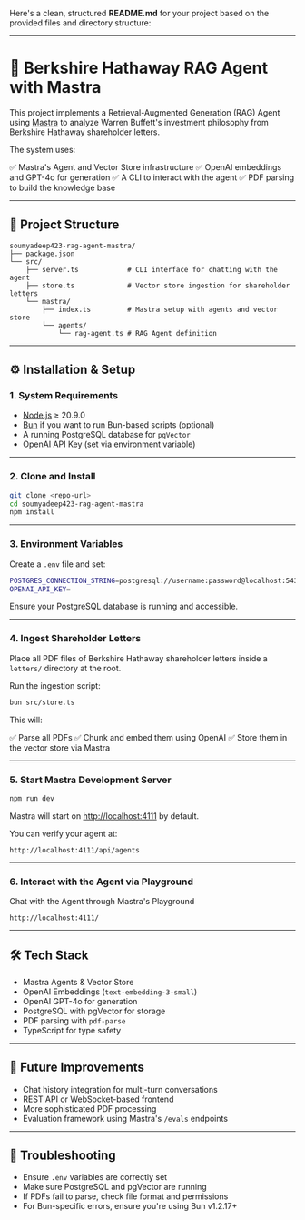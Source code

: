 Here's a clean, structured **README.md** for your project based on the provided files and directory structure:

---

# 📝 Berkshire Hathaway RAG Agent with Mastra

This project implements a Retrieval-Augmented Generation (RAG) Agent using [Mastra](https://mastra.ai/) to analyze Warren Buffett's investment philosophy from Berkshire Hathaway shareholder letters.

The system uses:

✅ Mastra's Agent and Vector Store infrastructure
✅ OpenAI embeddings and GPT-4o for generation
✅ A CLI to interact with the agent
✅ PDF parsing to build the knowledge base

---

## 📂 Project Structure

```
soumyadeep423-rag-agent-mastra/
├── package.json
└── src/
    ├── server.ts            # CLI interface for chatting with the agent
    ├── store.ts             # Vector store ingestion for shareholder letters
    └── mastra/
        ├── index.ts         # Mastra setup with agents and vector store
        └── agents/
            └── rag-agent.ts # RAG Agent definition
```

---

## ⚙️ Installation & Setup

### 1. **System Requirements**

* [Node.js](https://nodejs.org/) ≥ 20.9.0
* [Bun](https://bun.sh/) if you want to run Bun-based scripts (optional)
* A running PostgreSQL database for `pgVector`
* OpenAI API Key (set via environment variable)

---

### 2. **Clone and Install**

```bash
git clone <repo-url>
cd soumyadeep423-rag-agent-mastra
npm install
```

---

### 3. **Environment Variables**

Create a `.env` file and set:

```bash
POSTGRES_CONNECTION_STRING=postgresql://username:password@localhost:5432/yourdb
OPENAI_API_KEY=
```

Ensure your PostgreSQL database is running and accessible.

---

### 4. **Ingest Shareholder Letters**

Place all PDF files of Berkshire Hathaway shareholder letters inside a `letters/` directory at the root.

Run the ingestion script:

```bash
bun src/store.ts
```

This will:

✅ Parse all PDFs
✅ Chunk and embed them using OpenAI
✅ Store them in the vector store via Mastra

---

### 5. **Start Mastra Development Server**

```bash
npm run dev
```

Mastra will start on [http://localhost:4111](http://localhost:4111) by default.

You can verify your agent at:

```
http://localhost:4111/api/agents
```

---

### 6. **Interact with the Agent via Playground**
Chat with the Agent through Mastra's Playground
```
http://localhost:4111/
```

---

## 🛠 Tech Stack

* Mastra Agents & Vector Store
* OpenAI Embeddings (`text-embedding-3-small`)
* OpenAI GPT-4o for generation
* PostgreSQL with pgVector for storage
* PDF parsing with `pdf-parse`
* TypeScript for type safety

---

## 🚀 Future Improvements

* Chat history integration for multi-turn conversations
* REST API or WebSocket-based frontend
* More sophisticated PDF processing
* Evaluation framework using Mastra's `/evals` endpoints

---

## 🧹 Troubleshooting

* Ensure `.env` variables are correctly set
* Make sure PostgreSQL and pgVector are running
* If PDFs fail to parse, check file format and permissions
* For Bun-specific errors, ensure you're using Bun v1.2.17+

